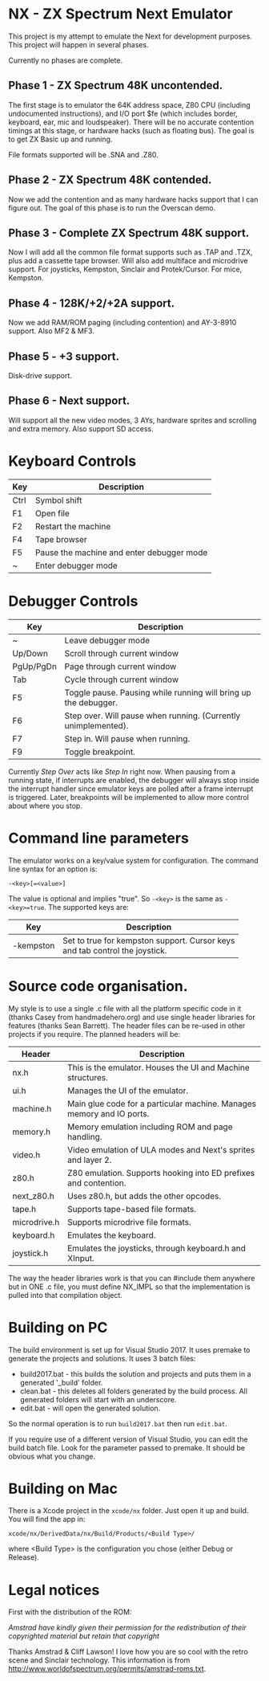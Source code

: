 # NX - ZX Spectrum Next Emulator

This project is my attempt to emulate the Next for development purposes.  This project will happen in several phases.

Currently no phases are complete.

## Phase 1 - ZX Spectrum 48K uncontended.

The first stage is to emulator the 64K address space, Z80 CPU (including undocumented instructions), and I/O port
$fe (which includes border, keyboard, ear, mic and loudspeaker).  There will be no accurate contention timings at
this stage, or hardware hacks (such as floating bus).  The goal is to get ZX Basic up and running.

File formats supported will be .SNA and .Z80.

## Phase 2 - ZX Spectrum 48K contended.

Now we add the contention and as many hardware hacks support that I can figure out.  The goal of this phase is
to run the Overscan demo.

## Phase 3 - Complete ZX Spectrum 48K support.

Now I will add all the common file format supports such as .TAP and .TZX, plus add a cassette tape browser.  Will also
add multiface and microdrive support.  For joysticks, Kempston, Sinclair and Protek/Cursor.  For mice, Kempston.

## Phase 4 - 128K/+2/+2A support.

Now we add RAM/ROM paging (including contention) and AY-3-8910 support.  Also MF2 & MF3.

## Phase 5 - +3 support.

Disk-drive support.

## Phase 6 - Next support.

Will support all the new video modes, 3 AYs, hardware sprites and scrolling and extra memory.  Also support SD access.

# Keyboard Controls

| Key              | Description                                           |
|------------------|-------------------------------------------------------|
| Ctrl             | Symbol shift                                          |
| F1               | Open file                                             |
| F2               | Restart the machine                                   |
| F4               | Tape browser                                          |
| F5               | Pause the machine and enter debugger mode             |
| ~                | Enter debugger mode                                   |

# Debugger Controls

| Key              | Description                                                      |
|------------------|------------------------------------------------------------------|
| ~                | Leave debugger mode                                              |
| Up/Down          | Scroll through current window                                    |
| PgUp/PgDn        | Page through current window                                      |
| Tab              | Cycle through current window                                     |
| F5               | Toggle pause.  Pausing while running will bring up the debugger. |
| F6               | Step over.  Will pause when running.  (Currently unimplemented). |
| F7               | Step in.  Will pause when running.                               |
| F9               | Toggle breakpoint.                                               |

Currently *Step Over* acts like *Step In* right now.  When pausing from a running state, if interrupts are enabled,
the debugger will always stop inside the interrupt handler since emulator keys are polled after a frame interrupt
is triggered.  Later, breakpoints will be implemented to allow more control about where you stop.

# Command line parameters

The emulator works on a key/value system for configuration.  The command line syntax for an option is:
```
-<key>[=<value>]
```
The value is optional and implies "true".  So `-<key>` is the same as `-<key>=true`.  The supported keys are:

| Key               | Description                                        |
|-------------------|----------------------------------------------------|
| -kempston         | Set to true for kempston support.  Cursor keys<br/>and tab control the joystick. |


# Source code organisation.

My style is to use a single .c file with all the platform specific code in it (thanks Casey from handmadehero.org) and
use single header libraries for features (thanks Sean Barrett).  The header files can be re-used in other projects
if you require.  The planned headers will be:


| Header              | Description                                                                 |
|---------------------|-----------------------------------------------------------------------------|
| nx.h                | This is the emulator.  Houses the UI and Machine structures.                |
| ui.h                | Manages the UI of the emulator.                                             |
| machine.h           | Main glue code for a particular machine.  Manages memory and IO ports.      |
| memory.h            | Memory emulation including ROM and page handling.                           |
| video.h             | Video emulation of ULA modes and Next's sprites and layer 2.                |
| z80.h               | Z80 emulation.  Supports hooking into ED prefixes and contention.           |
| next_z80.h          | Uses z80.h, but adds the other opcodes.                                     |
| tape.h              | Supports tape-based file formats.                                           |
| microdrive.h        | Supports microdrive file formats.                                           |
| keyboard.h          | Emulates the keyboard.                                                      |
| joystick.h          | Emulates the joysticks, through keyboard.h and XInput.                      |

The way the header libraries work is that you can #include them anywhere but in ONE .c file, you must define NX_IMPL
so that the implementation is pulled into that compilation object.

# Building on PC

The build environment is set up for Visual Studio 2017.  It uses premake to generate the projects and solutions.  It
uses 3 batch files:

* build2017.bat - this builds the solution and projects and puts them in a generated '_build' folder.
* clean.bat - this deletes all folders generated by the build process.  All generated folders will start with an underscore.
* edit.bat - will open the generated solution.

So the normal operation is to run `build2017.bat` then run `edit.bat`.

If you require use of a different version of Visual Studio, you can edit the build batch file.  Look for the parameter
passed to premake.  It should be obvious what you change.

# Building on Mac

There is a Xcode project in the `xcode/nx` folder.  Just open it up and build.  You will find the app in:
```
xcode/nx/DerivedData/nx/Build/Products/<Build Type>/
```

where &lt;Build Type&gt; is the configuration you chose (either Debug or Release).

# Legal notices

First with the distribution of the ROM:

_Amstrad have kindly given their permission for the redistribution of their copyrighted material but retain that copyright_

Thanks Amstrad & Cliff Lawson!  I love how you are so cool with the retro scene and Sinclair technology.  This information is from
http://www.worldofspectrum.org/permits/amstrad-roms.txt.
